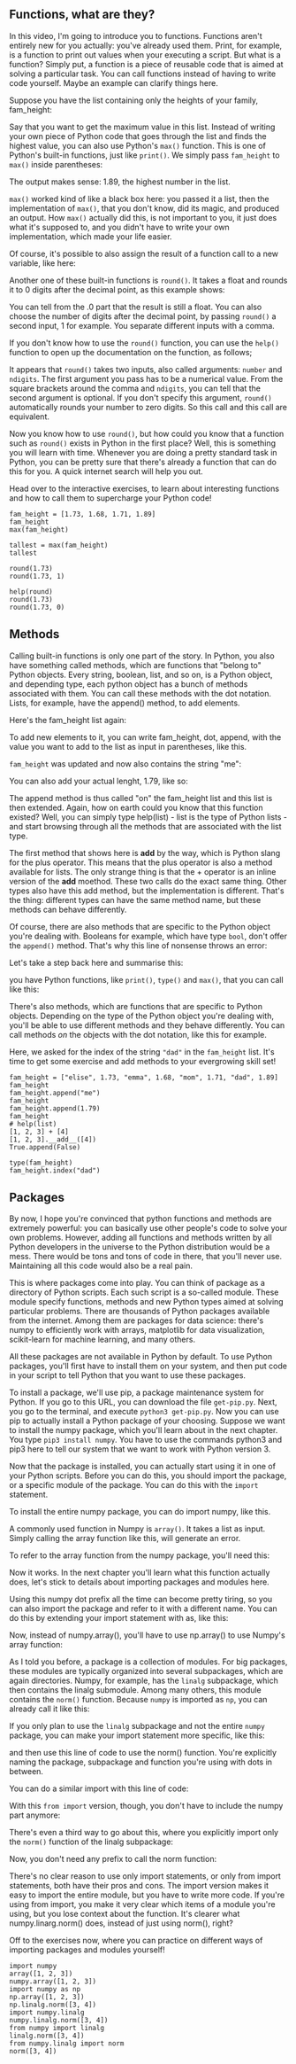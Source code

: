 ## Functions, what are they?

In this video, I'm going to introduce you to functions. Functions aren't entirely new for you actually: you've already used them. Print, for example, is a function to print out values when your executing a script. But what is a function? Simply put, a function is a piece of reusable code that is aimed at solving a particular task. You can call functions instead of having to write code yourself. Maybe an example can clarify things here.

Suppose you have the list containing only the heights of your family, fam_height:

Say that you want to get the maximum value in this list. Instead of writing your own piece of Python code that goes through the list and finds the highest value, you can also use Python's `max()` function. This is one of Python's built-in functions, just like `print()`. We simply pass `fam_height` to `max()` inside parentheses:

The output makes sense: 1.89, the highest number in the list. 

`max()` worked kind of like a black box here: you passed it a list, then the implementation of `max()`, that you don't know, did its magic, and produced an output. How `max()` actually did this, is not important to you, it just does what it's supposed to, and you didn't have to write your own implementation, which made your life easier.

Of course, it's possible to also assign the result of a function call to a new variable, like here:

Another one of these built-in functions is `round()`. It takes a float and rounds it to 0 digits after the decimal point, as this example shows:


You can tell from the .0 part that the result is still a float. You can also choose the number of digits after the decimal point, by passing   `round()` a second input, 1 for example. You separate different inputs with a comma.

If you don't know how to use the `round()` function, you can use the `help()` function to open up the documentation on the function, as follows; 

It appears that `round()` takes two inputs, also called arguments: `number` and `ndigits`. The first argument you pass has to be a numerical value. From the square brackets around the comma and `ndigits`, you can tell that the second argument is optional. If you don't specify this argument, `round()` automatically rounds your number to zero digits. So this call <PAUSE> and this call <PAUSE> are equivalent.

Now you know how to use `round()`, but how could you know that a function such as `round()` exists in Python in the first place? Well, this is something you will learn with time. Whenever you are doing a pretty standard task in Python, you can be pretty sure that there's already a function that can do this for you. A quick internet search will help you out.

Head over to the interactive exercises, to learn about interesting functions and how to call them to supercharge your Python code!

```
fam_height = [1.73, 1.68, 1.71, 1.89]
fam_height
max(fam_height)

tallest = max(fam_height)
tallest

round(1.73)
round(1.73, 1)

help(round)
round(1.73)
round(1.73, 0)
```

## Methods

Calling built-in functions is only one part of the story. In Python, you also have something called methods, which are functions that "belong to" Python objects. Every string, boolean, list, and so on, is a Python object, and depending type, each python object has a bunch of methods associated with them. You can call these methods with the dot notation. Lists, for example, have the append() method, to add elements. 

Here's the fam_height list again:

To add new elements to it, you can write fam_height, dot, append, with the value you want to add to the list as input in parentheses, like this.

`fam_height` was updated and now also contains the string "me":

You can also add your actual lenght, 1.79, like so:

The append method is thus called "on" the fam_height list and this list is then extended. Again, how on earth could you know that this function existed? Well, you can simply type help(list) - list is the type of Python lists - and start browsing through all the methods that are associated with the list type.

The first method that shows here is __add__ by the way, which is Python slang for the plus operator. This means that the plus operator is also a method available for lists. The only strange thing is that the + operator is an inline version of the __add__ moethod. These two calls do the exact same thing. Other types also have this add method, but the implementation is different. That's the thing: different types can have the same method name, but these methods can behave differently.

Of course, there are also methods that are specific to the Python object you're dealing with. Booleans for example, which have type `bool`, don't offer the `append()` method. That's why this line of nonsense throws an error:

Let's take a step back here and summarise this: 

you have Python functions, like `print()`, `type()` and `max()`, that you can call like this:

There's also methods, which are functions that are specific to Python objects. Depending on the type of the Python object you're dealing with, you'll be able to use different methods and they behave differently. You can call methods _on_ the objects with the dot notation, like this for example.

Here, we asked for the index of the string `"dad"` in the `fam_height` list.
It's time to get some exercise and add methods to your evergrowing skill set!

```
fam_height = ["elise", 1.73, "emma", 1.68, "mom", 1.71, "dad", 1.89]
fam_height
fam_height.append("me")
fam_height
fam_height.append(1.79)
fam_height
# help(list)
[1, 2, 3] + [4]
[1, 2, 3].__add__([4])
True.append(False)

type(fam_height)
fam_height.index("dad")
```

## Packages

By now, I hope you're convinced that python functions and methods are extremely powerful: you can basically use other people's code to solve your own problems. However, adding all functions and methods written by all Python developers in the universe to the Python distribution would be a mess. There would be tons and tons of code in there, that you'll never use. Maintaining all this code would also be a real pain.

This is where packages come into play. You can think of package as a directory of Python scripts. Each such script is a so-called module. These module specify functions, methods and new Python types aimed at solving particular problems. There are thousands of Python packages available from the internet. Among them are packages for data science: there's numpy to efficiently work with arrays, matplotlib for data visualization, scikit-learn for machine learning, and many others.

All these packages are not available in Python by default. To use Python packages, you'll first have to install them on your system, and then put code in your script to tell Python that you want to use these packages.

To install a package, we'll use pip, a package maintenance system for Python. If you go to this URL, you can download the file `get-pip.py`. Next, you go to the terminal, and execute `python3 get-pip.py`. Now you can use pip to actually install a Python package of your choosing. Suppose we want to install the numpy package, which you'll learn about in the next chapter. You type `pip3 install numpy`. You have to use the commands python3 and pip3 here to tell our system that we want to work with Python version 3.

Now that the package is installed, you can actually start using it in one of your Python scripts. Before you can do this, you should import the package, or a specific module of the package. You can do this with the `import` statement.

To install the entire numpy package, you can do import numpy, like this.

A commonly used function in Numpy is `array()`. It takes a list as input. Simply calling the array function like this, will generate an error.

To refer to the array function from the numpy package, you'll need this:

Now it works. In the next chapter you'll learn what this function actually does, let's stick to details about importing packages and modules here.

Using this numpy dot prefix all the time can become pretty tiring, so you can also import the package and refer to it with a different name. You can do this by extending your import statement with as, like this:

Now, instead of numpy.array(), you'll have to use np.array() to use Numpy's array function:

As I told you before, a package is a collection of modules. For big packages, these modules are typically organized into several subpackages, which are again directories. Numpy, for example, has the `linalg` subpackage, which then contains the linalg submodule. Among many others, this module contains the `norm()` function. Because `numpy` is imported as `np`, you can already call it like this:

If you only plan to use the `linalg` subpackage and not the entire `numpy` package, you can make your import statement more specific, like this:

and then use this line of code to use the norm() function. You're explicitly naming the package, subpackage and function you're using with dots in between.

You can do a similar import with this line of code:

With this `from import` version, though, you don't have to include the numpy part anymore:

There's even a third way to go about this, where you explicitly import only the `norm()` function of the linalg subpackage:

Now, you don't need any prefix to call the norm function:

There's no clear reason to use only import statements, or only from import statements, both have their pros and cons. The import version makes it easy to import the entire module, but you have to write more code. If you're using from import, you make it very clear which items of a module you're using, but you lose context about the function. It's clearer what numpy.linarg.norm() does, instead of just using norm(), right?

Off to the exercises now, where you can practice on different ways of importing packages and modules yourself!

```
import numpy
array([1, 2, 3])
numpy.array([1, 2, 3])
import numpy as np
np.array([1, 2, 3])
np.linalg.norm([3, 4])
import numpy.linalg
numpy.linalg.norm([3, 4])
from numpy import linalg
linalg.norm([3, 4])
from numpy.linalg import norm
norm([3, 4])
```



